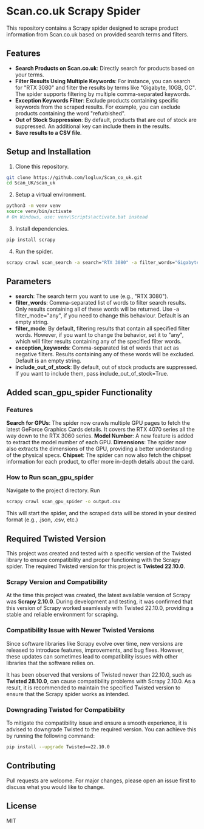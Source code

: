 # Scan.co.uk Scrapy Spider
This repository contains a Scrapy spider designed to scrape product information from Scan.co.uk based on provided search terms and filters.

## Features
- **Search Products on Scan.co.uk**: Directly search for products based on your terms.
- **Filter Results Using Multiple Keywords**: For instance, you can search for "RTX 3080" and filter the results by terms like "Gigabyte, 10GB, OC". The spider supports filtering by multiple comma-separated keywords.
- **Exception Keywords Filter**: Exclude products containing specific keywords from the scraped results. For example, you can exclude products containing the word "refurbished".
- **Out of Stock Suppression**: By default, products that are out of stock are suppressed. An additional key can include them in the results.
- **Save results to a CSV file**.

## Setup and Installation
1. Clone this repository.
```bash
git clone https://github.com/loglux/Scan_co_uk.git
cd Scan_UK/scan_uk
```
2. Setup a virtual environment.
```bash
python3 -m venv venv
source venv/bin/activate 
# On Windows, use: venv\Scripts\activate.bat instead
```
3. Install dependencies.
```bash
pip install scrapy
```
4. Run the spider.
```bash
scrapy crawl scan_search -a search="RTX 3080" -a filter_words="Gigabyte,10GB" -a exception_keywords="Dual" -o output.csv -t csv
```

## Parameters
- **search**: The search term you want to use (e.g., "RTX 3080").
- **filter_words**: Comma-separated list of words to filter search results. Only results containing all of these words will be returned. Use -a filter_mode="any", if you need to change this behaviour. Default is an empty string.
- **filter_mode**: By default, filtering results that contain all specified filter words. However, if you want to change the behavior, set it to "any", which will filter results containing any of the specified filter words.
- **exception_keywords**: Comma-separated list of words that act as negative filters. Results containing any of these words will be excluded. Default is an empty string.
- **include_out_of_stock**: By default, out of stock products are suppressed. If you want to include them, pass include_out_of_stock=True.

## Added scan_gpu_spider Functionality

### Features
**Search for GPUs**: The spider now crawls multiple GPU pages to fetch the latest GeForce Graphics Cards details. It covers the RTX 4070 series all the way down to the RTX 3060 series.
**Model Number**: A new feature is added to extract the model number of each GPU.
**Dimensions**: The spider now also extracts the dimensions of the GPU, providing a better understanding of the physical specs.
**Chipset**: The spider can now also fetch the chipset information for each product, to offer more in-depth details about the card.

### How to Run scan_gpu_spider
Navigate to the project directory.
Run 
```bash
scrapy crawl scan_gpu_spider -o output.csv
```
This will start the spider, and the scraped data will be stored in your desired format (e.g., .json, .csv, etc.)

## Required Twisted Version

This project was created and tested with a specific version of the Twisted library to ensure compatibility and proper functioning with the Scrapy spider. The required Twisted version for this project is **Twisted 22.10.0**.

### Scrapy Version and Compatibility

At the time this project was created, the latest available version of Scrapy was **Scrapy 2.10.0**. During development and testing, it was confirmed that this version of Scrapy worked seamlessly with Twisted 22.10.0, providing a stable and reliable environment for scraping.

### Compatibility Issue with Newer Twisted Versions

Since software libraries like Scrapy evolve over time, new versions are released to introduce features, improvements, and bug fixes. However, these updates can sometimes lead to compatibility issues with other libraries that the software relies on.

It has been observed that versions of Twisted newer than 22.10.0, such as **Twisted 28.10.0**, can cause compatibility problems with Scrapy 2.10.0. As a result, it is recommended to maintain the specified Twisted version to ensure that the Scrapy spider works as intended.

### Downgrading Twisted for Compatibility

To mitigate the compatibility issue and ensure a smooth experience, it is advised to downgrade Twisted to the required version. You can achieve this by running the following command:

```bash
pip install --upgrade Twisted==22.10.0
```

## Contributing
Pull requests are welcome. For major changes, please open an issue first to discuss what you would like to change.
## License
MIT
